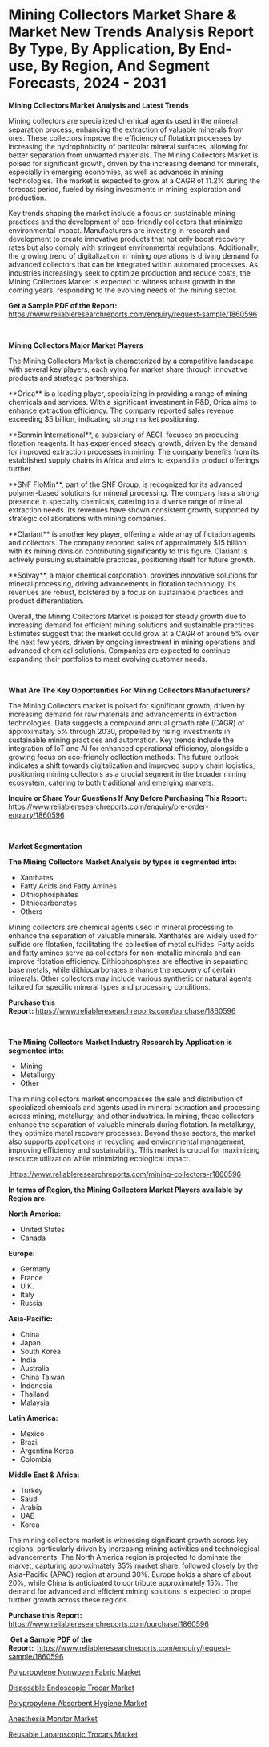 <p><h1>Mining Collectors Market Share & Market New Trends Analysis Report By Type, By Application, By End-use, By Region, And Segment Forecasts, 2024 - 2031</h1></p><p><strong>Mining Collectors Market Analysis and Latest Trends</strong></p>
<p><p>Mining collectors are specialized chemical agents used in the mineral separation process, enhancing the extraction of valuable minerals from ores. These collectors improve the efficiency of flotation processes by increasing the hydrophobicity of particular mineral surfaces, allowing for better separation from unwanted materials. The Mining Collectors Market is poised for significant growth, driven by the increasing demand for minerals, especially in emerging economies, as well as advances in mining technologies. The market is expected to grow at a CAGR of 11.2% during the forecast period, fueled by rising investments in mining exploration and production.</p><p>Key trends shaping the market include a focus on sustainable mining practices and the development of eco-friendly collectors that minimize environmental impact. Manufacturers are investing in research and development to create innovative products that not only boost recovery rates but also comply with stringent environmental regulations. Additionally, the growing trend of digitalization in mining operations is driving demand for advanced collectors that can be integrated within automated processes. As industries increasingly seek to optimize production and reduce costs, the Mining Collectors Market is expected to witness robust growth in the coming years, responding to the evolving needs of the mining sector.</p></p>
<p><strong>Get a Sample PDF of the Report:&nbsp;</strong> <a href="https://www.reliableresearchreports.com/enquiry/request-sample/1860596?utm_campaign=4&utm_medium=2&utm_source=Github&utm_content=ia&utm_term=07112024&utm_id=mining-collectors">https://www.reliableresearchreports.com/enquiry/request-sample/1860596</a></p>
<p>&nbsp;</p>
<p><strong>Mining Collectors Major Market Players</strong></p>
<p><p>The Mining Collectors Market is characterized by a competitive landscape with several key players, each vying for market share through innovative products and strategic partnerships.</p><p>**Orica** is a leading player, specializing in providing a range of mining chemicals and services. With a significant investment in R&D, Orica aims to enhance extraction efficiency. The company reported sales revenue exceeding $5 billion, indicating strong market positioning.</p><p>**Senmin International**, a subsidiary of AECI, focuses on producing flotation reagents. It has experienced steady growth, driven by the demand for improved extraction processes in mining. The company benefits from its established supply chains in Africa and aims to expand its product offerings further.</p><p>**SNF FloMin**, part of the SNF Group, is recognized for its advanced polymer-based solutions for mineral processing. The company has a strong presence in specialty chemicals, catering to a diverse range of mineral extraction needs. Its revenues have shown consistent growth, supported by strategic collaborations with mining companies.</p><p>**Clariant** is another key player, offering a wide array of flotation agents and collectors. The company reported sales of approximately $15 billion, with its mining division contributing significantly to this figure. Clariant is actively pursuing sustainable practices, positioning itself for future growth.</p><p>**Solvay**, a major chemical corporation, provides innovative solutions for mineral processing, driving advancements in flotation technology. Its revenues are robust, bolstered by a focus on sustainable practices and product differentiation.</p><p>Overall, the Mining Collectors Market is poised for steady growth due to increasing demand for efficient mining solutions and sustainable practices. Estimates suggest that the market could grow at a CAGR of around 5% over the next few years, driven by ongoing investment in mining operations and advanced chemical solutions. Companies are expected to continue expanding their portfolios to meet evolving customer needs.</p></p>
<p>&nbsp;</p>
<p><strong>What Are The Key Opportunities For Mining Collectors Manufacturers?</strong></p>
<p><p>The Mining Collectors market is poised for significant growth, driven by increasing demand for raw materials and advancements in extraction technologies. Data suggests a compound annual growth rate (CAGR) of approximately 5% through 2030, propelled by rising investments in sustainable mining practices and automation. Key trends include the integration of IoT and AI for enhanced operational efficiency, alongside a growing focus on eco-friendly collection methods. The future outlook indicates a shift towards digitalization and improved supply chain logistics, positioning mining collectors as a crucial segment in the broader mining ecosystem, catering to both traditional and emerging markets.</p></p>
<p><strong>Inquire or Share Your Questions If Any Before Purchasing This Report:</strong> <a href="https://www.reliableresearchreports.com/enquiry/pre-order-enquiry/1860596?utm_campaign=4&utm_medium=2&utm_source=Github&utm_content=ia&utm_term=07112024&utm_id=mining-collectors">https://www.reliableresearchreports.com/enquiry/pre-order-enquiry/1860596</a></p>
<p>&nbsp;</p>
<p><strong>Market Segmentation</strong></p>
<p><strong>The Mining Collectors Market Analysis by types is segmented into:</strong></p>
<p><ul><li>Xanthates</li><li>Fatty Acids and Fatty Amines</li><li>Dithiophosphates</li><li>Dithiocarbonates</li><li>Others</li></ul></p>
<p><p>Mining collectors are chemical agents used in mineral processing to enhance the separation of valuable minerals. Xanthates are widely used for sulfide ore flotation, facilitating the collection of metal sulfides. Fatty acids and fatty amines serve as collectors for non-metallic minerals and can improve flotation efficiency. Dithiophosphates are effective in separating base metals, while dithiocarbonates enhance the recovery of certain minerals. Other collectors may include various synthetic or natural agents tailored for specific mineral types and processing conditions.</p></p>
<p><strong>Purchase this Report:&nbsp;</strong><a href="https://www.reliableresearchreports.com/purchase/1860596?utm_campaign=4&utm_medium=2&utm_source=Github&utm_content=ia&utm_term=07112024&utm_id=mining-collectors">https://www.reliableresearchreports.com/purchase/1860596</a></p>
<p>&nbsp;</p>
<p><strong>The Mining Collectors Market Industry Research by Application is segmented into:</strong></p>
<p><ul><li>Mining</li><li>Metallurgy</li><li>Other</li></ul></p>
<p><p>The mining collectors market encompasses the sale and distribution of specialized chemicals and agents used in mineral extraction and processing across mining, metallurgy, and other industries. In mining, these collectors enhance the separation of valuable minerals during flotation. In metallurgy, they optimize metal recovery processes. Beyond these sectors, the market also supports applications in recycling and environmental management, improving efficiency and sustainability. This market is crucial for maximizing resource utilization while minimizing ecological impact.</p></p>
<p><a href="https://www.reliableresearchreports.com/mining-collectors-r1860596?utm_campaign=4&utm_medium=2&utm_source=Github&utm_content=ia&utm_term=07112024&utm_id=mining-collectors">&nbsp;https://www.reliableresearchreports.com/mining-collectors-r1860596</a></p>
<p><strong>In terms of Region, the Mining Collectors Market Players available by Region are:</strong></p>
<p>
    <p> <strong> North America: </strong>
        <ul>
            <li>United States</li>
            <li>Canada</li>
        </ul>
        </p> 
    <p> <strong> Europe: </strong>
        <ul>
            <li>Germany</li>
            <li>France</li>
            <li>U.K.</li>
            <li>Italy</li>
            <li>Russia</li>
        </ul>
        </p> 
    <p> <strong> Asia-Pacific: </strong>
        <ul>
            <li>China</li>
            <li>Japan</li>
            <li>South Korea</li>
            <li>India</li>
            <li>Australia</li>
            <li>China Taiwan</li>
            <li>Indonesia</li>
            <li>Thailand</li>
            <li>Malaysia</li>
        </ul>
        </p> 
    <p> <strong> Latin America: </strong>
        <ul>
            <li>Mexico</li>
            <li>Brazil</li>
            <li>Argentina Korea</li>
            <li>Colombia</li>
        </ul>
        </p> 
    <p> <strong> Middle East & Africa: </strong>
        <ul>
            <li>Turkey</li>
            <li>Saudi</li>
            <li>Arabia</li>
            <li>UAE</li>
            <li>Korea</li>
        </ul>
    </p>
    </p>
<p><p>The mining collectors market is witnessing significant growth across key regions, particularly driven by increasing mining activities and technological advancements. The North America region is projected to dominate the market, capturing approximately 35% market share, followed closely by the Asia-Pacific (APAC) region at around 30%. Europe holds a share of about 20%, while China is anticipated to contribute approximately 15%. The demand for advanced and efficient mining solutions is expected to propel further growth across these regions.</p></p>
<p><strong>Purchase this Report: </strong><a href="https://www.reliableresearchreports.com/purchase/1860596?utm_campaign=4&utm_medium=2&utm_source=Github&utm_content=ia&utm_term=07112024&utm_id=mining-collectors">https://www.reliableresearchreports.com/purchase/1860596</a></p>
<p>&nbsp;<strong>Get a Sample PDF of the Report:&nbsp;&nbsp;</strong><a href="https://www.reliableresearchreports.com/enquiry/request-sample/1860596?utm_campaign=4&utm_medium=2&utm_source=Github&utm_content=ia&utm_term=07112024&utm_id=mining-collectors">https://www.reliableresearchreports.com/enquiry/request-sample/1860596</a></p>
<p><strong></strong></p>
<p><p><a href="https://github.com/alesiasc0na/Market-Research-Report-List-1/blob/main/polypropylene-nonwoven-fabric-market.md?utm_campaign=4&utm_medium=2&utm_source=Github&utm_content=ia&utm_term=07112024&utm_id=mining-collectors">Polypropylene Nonwoven Fabric Market</a></p><p><a href="https://issuu.com/reportprime-2/docs/disposable-endoscopic-trocar-market_94100bd46d2e52?utm_campaign=4&utm_medium=2&utm_source=Github&utm_content=ia&utm_term=07112024&utm_id=mining-collectors">Disposable Endoscopic Trocar Market</a></p><p><a href="https://github.com/kathiestrine5ty/Market-Research-Report-List-1/blob/main/polypropylene-absorbent-hygiene-market.md?utm_campaign=4&utm_medium=2&utm_source=Github&utm_content=ia&utm_term=07112024&utm_id=mining-collectors">Polypropylene Absorbent Hygiene Market</a></p><p><a href="https://issuu.com/reportprime-2/docs/anesthesia-monitor-market-size-2030_32507ea2ae1207?utm_campaign=4&utm_medium=2&utm_source=Github&utm_content=ia&utm_term=07112024&utm_id=mining-collectors">Anesthesia Monitor Market</a></p><p><a href="https://issuu.com/reportprime-2/docs/reusable-laparoscopic-trocars-marke_2c277f5c775bc4?utm_campaign=4&utm_medium=2&utm_source=Github&utm_content=ia&utm_term=07112024&utm_id=mining-collectors">Reusable Laparoscopic Trocars Market</a></p></p>